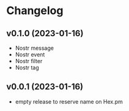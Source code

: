 # Changelog

## v0.1.0 (2023-01-16)

- Nostr message
- Nostr event
- Nostr filter
- Nostr tag

## v0.0.1 (2023-01-16)

- empty release to reserve name on Hex.pm
